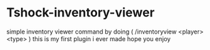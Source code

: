 # Tshock-inventory-viewer
simple inventory viewer command by doing (   /inventoryview &lt;player> &lt;type>  ) this is my first plugin i ever made hope you enjoy
